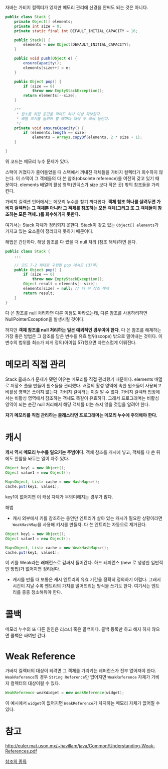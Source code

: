 자바는 가비지 컬렉터가 있지만 메모리 관리에 신경을 안써도 되는 것은 아니다.

``` java
public class Stack {
    private Object[] elements;
    private int size = 0;
    private static final int DEFAULT_INITIAL_CAPACITY = 16;

    public Stack() {
        elements = new Object[DEFAULT_INITIAL_CAPACITY];
    }

    public void push(Object e) {
        ensureCapacity();
        elements[size++] = e;
    }

    public Object pop() {
        if (size == 0)
            throw new EmptyStackException();
        return elements[--size];
    }

    /**
     * 원소를 위한 공간을 적어도 하나 이상 확보한다.
     * 배열 크기를 늘려야 할 때마다 대략 두 배씩 늘린다.
     */
    private void ensureCapacity() {
        if (elements.length == size)
            elements = Arrays.copyOf(elements, 2 * size + 1);
    }

}
```
위 코드는 메모리 누수 문제가 있다.

스택이 커졌다가 줄어들었을 때 스택에서 꺼내진 객체들을 가비지 컬렉터가 회수하지 않는다. 이 스택이 그 객체들의 다 쓴 참조(obsolete reference)를 여전히 갖고 있기 때문이다.
elements 배열의 활성 영역(인덱스가 size 보다 작은 곳) 밖의 참조들을 가리킨다.

가비지 컬렉션 언어에서는 메모리 누수를 찾기 까다롭다. **객체 참조 하나를 살려두면 가비지 컬렉터는 그 객체뿐 아니라 그 객체를 참조하는 모든 객체(그리고 또 그 객체들이 참조하는 모든 객체..)를 회수해가지 못한다.**

>
여기서는 Stack 자체가 정리되지 못한다. Stack이 갖고 있는 `Object[] elements`가 가지고 있는 요소들이 정리되지 못하기 때문이다.

해법은 간단하다. 해당 참조를 다 썼을 때 null 처리 (참조 해제)하면 된다.

``` java
public class Stack {
	...

    // 코드 7-2 제대로 구현한 pop 메서드 (37쪽)
    public Object pop() {
        if (size == 0)
            throw new EmptyStackException();
        Object result = elements[--size];
        elements[size] = null; // 다 쓴 참조 해제
        return result;
    }
}
```

다 쓴 참조를 null 처리하면 다른 이점도 따라오는데, 다른 참조를 사용하려하면 NullPointerException을 발생시킬 것이다.

하지만 **객체 참조를 null 처리하는 일은 예외적인 경우여야 한다.** 다 쓴 참조를 해제하는 가장 좋은 방법은 그 참조를 담은 변수를 유효 범위(scope) 밖으로 밀어내는 것이다. 이 변수의 범위를 최소가 되게 정의(아이템 57)했으면 자연스럽게 이뤄진다.

# 메모리 직접 관리
Stack 클래스가 문제가 됐던 이유는 메모리를 직접 관리했기 때문이다. elements 배열로 저장소 풀을 만들어 원소들을 관리했다. 배열의 활성 영역에 속한 원소들이 사용되고 비활성 영역은 쓰이지 않는다. 가비지 컬렉터는 이걸 알 수 없다. 가비지 컬렉터 입장에서는 비활성 영역에서 참조하는 객체도 똑같이 유효하다. 그래서 프로그래머는 비활성 영역이 되는 순간 null 처리해서 해당 객체를 더는 쓰지 않을 것임을 알려야 한다.

**자기 메모리를 직접 관리하는 클래스라면 프로그래머는 메모리 누수에 주의해야 한다.**

# 캐시
**캐시 역시 메모리 누수를 일으키는 주범이다.** 객체 참조를 캐시에 넣고, 객체를 다 쓴 뒤에도 한참을 놔두는 일이 자주 있다.

``` java
Object key1 = new Object();
Object value1 = new Object();

Map<Object, List> cache = new HashMap<>();
cache.put(key1, value1);
```
key1이 없어지면 이 캐싱 자체가 무의미해지는 경우가 많다.


해법
- 캐시 외부에서 키를 참조하는 동안만 엔트리가 살아 있는 캐시가 필요한 상황이라면 `WeakHashMap`을 사용해 키시를 만들자. 다 쓴 엔트리는 자동으로 제거된다.

``` java
Object key1 = new Object();
Object value1 = new Object();

Map<Object, List> cache = new WeakHashMap<>();
cache.put(key1, value1);
```
>
이 키를 Weak라는 래패런스로 감싸서 들어간다. 하드 레퍼런스 (new 로 생성한 일반적인 방법)가 없어지면 정리된다.

- 캐시를 만들 때 보통은 캐시 엔트리의 유효 기간을 정확히 정의하기 어렵다. 그래서 시간이 지날 수록 엔트리의 가치를 떨어뜨리는 방식을 쓰기도 한다. 여기서는 엔트리를 종종 청소해줘야 한다.


# 콜백
메모리 누수의 또 다른 원인은 리스너 혹은 콜백이다. 콜백 등록만 하고 해지 하지 않으면 콜백은 싸여만 간다.


# Weak Reference
가바지 컬렉터의 대상이 되려면 그 객체를 가리키는 레퍼런스가 전부 없어져야 한다.
`WeakReference`의 경우 `String Reference`만 없어지면 `WeakReference` 자체가 가비지 컬렉터의 대상이될 수 있다.

``` java
WeakReference weakWidget = new WeakReference(widget);
```

이 예시에서 `widget`이 없어지면 `WeakReference`가 차지하는 메모리 자체가 없어질 수 있다.

# 참고
http://euler.mat.uson.mx/~havillam/java/Common/Understanding-Weak-References.pdf

[참조의 종류](https://velog.io/@injoon2019/%EC%9E%90%EB%B0%94-%EC%B0%B8%EC%A1%B0%EC%9D%98-%EC%A2%85%EB%A5%98)

